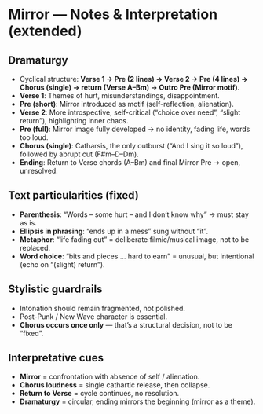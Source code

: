 # Mirror — Notes & Interpretation (extended)

## Dramaturgy
- Cyclical structure: **Verse 1 → Pre (2 lines) → Verse 2 → Pre (4 lines) → Chorus (single) → return (Verse A–Bm) → Outro Pre (Mirror motif)**.
- **Verse 1**: Themes of hurt, misunderstandings, disappointment.  
- **Pre (short)**: Mirror introduced as motif (self-reflection, alienation).  
- **Verse 2**: More introspective, self-critical (“choice over need”, “slight return”), highlighting inner chaos.  
- **Pre (full)**: Mirror image fully developed → no identity, fading life, words too loud.  
- **Chorus (single)**: Catharsis, the only outburst (“And I sing it so loud”), followed by abrupt cut (F#m–D–Dm).  
- **Ending**: Return to Verse chords (A–Bm) and final Mirror Pre → open, unresolved.

## Text particularities (fixed)
- **Parenthesis**: “Words – some hurt – and I don’t know why” → must stay as is.  
- **Ellipsis in phrasing**: “ends up in a mess” sung without “it”.  
- **Metaphor**: “life fading out” = deliberate filmic/musical image, not to be replaced.  
- **Word choice**: “bits and pieces … hard to earn” = unusual, but intentional (echo on “(slight) return”).  

## Stylistic guardrails
- Intonation should remain fragmented, not polished.  
- Post-Punk / New Wave character is essential.  
- **Chorus occurs once only** — that’s a structural decision, not to be “fixed”.  

## Interpretative cues
- **Mirror** = confrontation with absence of self / alienation.  
- **Chorus loudness** = single cathartic release, then collapse.  
- **Return to Verse** = cycle continues, no resolution.  
- **Dramaturgy** = circular, ending mirrors the beginning (mirror as a theme).  
